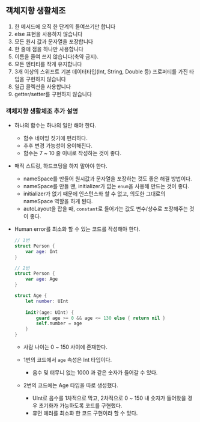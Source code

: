 ## 객체지향 생활체조

1. 한 메서드에 오직 한 단계의 들여쓰기만 합니다
2. else 표현을 사용하지 않습니다
3. 모든 원시 값과 문자열을 포장합니다
4. 한 줄에 점을 하나만 사용합니다
5. 이름을 줄여 쓰지 않습니다(축약 금지).
6. 모든 엔티티를 작게 유지합니다
7. 3개 이상의 스위프트 기본 데이터타입(Int, String, Double 등) 프로퍼티를 가진 타입을 구현하지 않습니다
8. 일급 콜렉션을 사용합니다
9. getter/setter를 구현하지 않습니다


### 객체지향 생활체조 추가 설명
- 하나의 함수는 하나의 일만 해야 한다.
    - 함수 네이밍 짓기에 편리하다.
    - 추후 변경 가능성이 용이해진다.
    - 함수는 7 ~ 10 줄 이내로 작성하는 것이 좋다.

- 매직 스트링, 하드코딩을 하지 말아야 한다.
    - nameSpace를 만들어 원시값과 문자열을 포장하는 것도 좋은 해결 방법이다.
    - nameSpace를 만들 땐, initializer가 없는 `enum`을 사용해 만드는 것이 좋다.
    - initializer가 없기 때문에 인스턴스화 할 수 없고, 의도한 그대로의 nameSpace 역할을 하게 된다.
    - autoLayout을 잡을 때, `constant`로 들어가는 값도 변수/상수로 포장해주는 것이 좋다.

- Human error를 최소화 할 수 있는 코드를 작성해야 한다.
    ```swift
    // 1번
    struct Person {
        var age: Int
    }

    // 2번
    struct Person {
        var age: Age
    }

    struct Age {
        let number: UInt
        
        init?(age: UInt) {
            guard age >= 0 && age <= 130 else { return nil }
            self.number = age
        }
    }
    ```
    - 사람 나이는 0 ~ 150 사이에 존재한다.
    - 1번의 코드에서 `age` 속성은 Int 타입이다.
        - 음수 및 터무니 없는 1000 과 같은 숫자가 들어갈 수 있다.

    - 2번의 코드에는 Age 타입을 따로 생성했다.
        - UInt로 음수를 1차적으로 막고, 2차적으로 0 ~ 150 내 숫자가 들어왔을 경우 초기화가 가능하도록 코드를 구현했다. 
        - 휴먼 에러를 최소화 한 코드 구현이라 할 수 있다.


